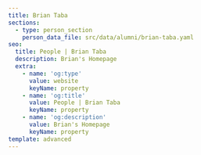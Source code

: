 ```yaml
---
title: Brian Taba
sections:
  - type: person_section
    person_data_file: src/data/alumni/brian-taba.yaml
seo:
  title: People | Brian Taba
  description: Brian's Homepage
  extra:
    - name: 'og:type'
      value: website
      keyName: property
    - name: 'og:title'
      value: People | Brian Taba
      keyName: property
    - name: 'og:description'
      value: Brian's Homepage
      keyName: property
template: advanced
---
```

